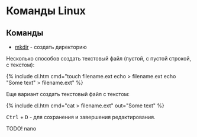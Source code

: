 # Команды Linux

## Команды

- [mkdir](mkdir) - создать директорию

Несколько способов создать текстовый файл (пустой, с пустой строкой, с текстом):

{% include cl.htm
cmd="touch filename.ext
echo > filename.ext
echo "Some text" > filename.ext" %}

Еще вариант создать текстовый файл с текстом:

{% include cl.htm
cmd="cat > filename.ext"
out="Some text" %}

<kbd>Ctrl</kbd> + <kbd>D</kbd> - для сохранения и завершения редактирования.

TODO! nano
